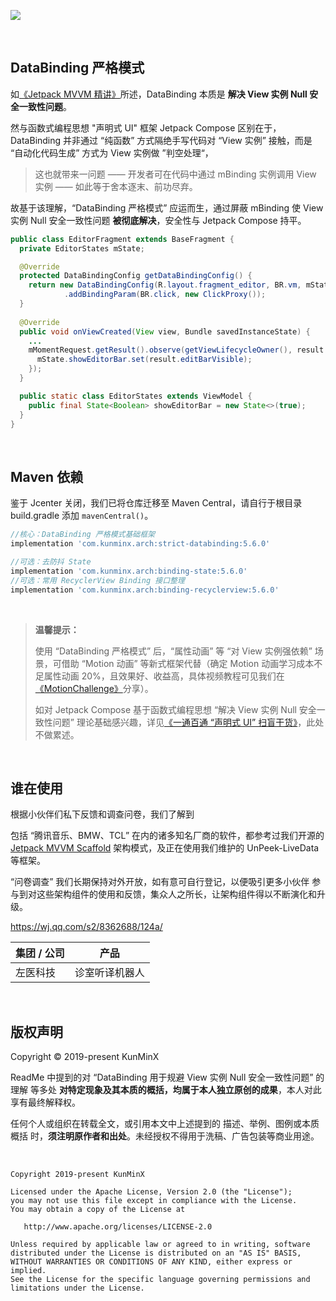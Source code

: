 ![](https://images.xiaozhuanlan.com/photo/2021/e3b68f1ec4b7be9762e87827cbc284f1.png)

&nbsp;

## DataBinding 严格模式

如[《Jetpack MVVM 精讲》](https://juejin.im/post/6844903976240939021)所述，DataBinding 本质是 **解决 View 实例 Null 安全一致性问题**。

然与函数式编程思想 "声明式 UI" 框架 Jetpack Compose 区别在于，DataBinding 并非通过 “纯函数” 方式隔绝手写代码对 “View 实例” 接触，而是 “自动化代码生成” 方式为 View 实例做 ”判空处理“，

> 这也就带来一问题 —— 开发者可在代码中通过 mBinding 实例调用 View 实例 —— 如此等于舍本逐末、前功尽弃。

故基于该理解，“DataBinding 严格模式” 应运而生，通过屏蔽 mBinding 使 View 实例 Null 安全一致性问题 **被彻底解决**，安全性与 Jetpack Compose 持平。

```java
public class EditorFragment extends BaseFragment {
  private EditorStates mState;

  @Override
  protected DataBindingConfig getDataBindingConfig() {
    return new DataBindingConfig(R.layout.fragment_editor, BR.vm, mState)
            .addBindingParam(BR.click, new ClickProxy());
  }
  
  @Override
  public void onViewCreated(View view, Bundle savedInstanceState) {
    ...
    mMomentRequest.getResult().observe(getViewLifecycleOwner(), result -> {
      mState.showEditorBar.set(result.editBarVisible);
    });
  }

  public static class EditorStates extends ViewModel {
    public final State<Boolean> showEditorBar = new State<>(true);
  }
}
```

&nbsp;


## Maven 依赖

鉴于 Jcenter 关闭，我们已将仓库迁移至 Maven Central，请自行于根目录 build.gradle 添加 `mavenCentral()`。

```groovy
//核心：DataBinding 严格模式基础框架
implementation 'com.kunminx.arch:strict-databinding:5.6.0'

//可选：去防抖 State
implementation 'com.kunminx.arch:binding-state:5.6.0'
//可选：常用 RecyclerView Binding 接口整理
implementation 'com.kunminx.arch:binding-recyclerview:5.6.0'
```

&nbsp;

> **温馨提示：**
>
> 使用 “DataBinding 严格模式” 后，“属性动画” 等 “对 View 实例强依赖” 场景，可借助 “Motion 动画” 等新式框架代替（确定 Motion 动画学习成本不足属性动画 20%，且效果好、收益高，具体视频教程可见我们在[《MotionChallenge》](https://github.com/Jetpack-Missionary/MotionChallenge)分享）。
>
> 如对 Jetpack Compose 基于函数式编程思想 “解决 View 实例 Null 安全一致性问题” 理论基础感兴趣，详见[《一通百通 “声明式 UI” 扫盲干货》](https://xiaozhuanlan.com/topic/2356748910)，此处不做累述。

&nbsp;

## 谁在使用

根据小伙伴们私下反馈和调查问卷，我们了解到

包括 “腾讯音乐、BMW、TCL” 在内的诸多知名厂商的软件，都参考过我们开源的 [Jetpack MVVM Scaffold](https://github.com/KunMinX/Jetpack-MVVM-Scaffold) 架构模式，及正在使用我们维护的 UnPeek-LiveData 等框架。

“问卷调查” 我们长期保持对外开放，如有意可自行登记，以便吸引更多小伙伴 参与到对这些架构组件的使用和反馈，集众人之所长，让架构组件得以不断演化和升级。

https://wj.qq.com/s2/8362688/124a/

| 集团 / 公司                                            | 产品           |
| ------------------------------------------------------ | -------------- |
| 左医科技                                               | 诊室听译机器人 |

&nbsp;

## 版权声明

Copyright © 2019-present KunMinX

ReadMe 中提到的对 “DataBinding 用于规避 View 实例 Null 安全一致性问题” 的理解 等多处 **对特定现象及其本质的概括，均属于本人独立原创的成果**，本人对此享有最终解释权。

任何个人或组织在转载全文，或引用本文中上述提到的 描述、举例、图例或本质概括 时，**须注明原作者和出处**。未经授权不得用于洗稿、广告包装等商业用途。

&nbsp;

```
Copyright 2019-present KunMinX

Licensed under the Apache License, Version 2.0 (the "License");
you may not use this file except in compliance with the License.
You may obtain a copy of the License at

   http://www.apache.org/licenses/LICENSE-2.0

Unless required by applicable law or agreed to in writing, software
distributed under the License is distributed on an "AS IS" BASIS,
WITHOUT WARRANTIES OR CONDITIONS OF ANY KIND, either express or implied.
See the License for the specific language governing permissions and
limitations under the License.
```